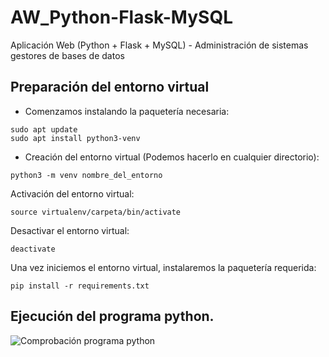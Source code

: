 # AW_Python-Flask-MySQL
Aplicación Web (Python + Flask + MySQL) - Administración de sistemas gestores de bases de datos

## Preparación del entorno virtual

* Comenzamos instalando la paquetería necesaria:

```
sudo apt update
sudo apt install python3-venv
```

* Creación del entorno virtual (Podemos hacerlo en cualquier directorio):

`python3 -m venv nombre_del_entorno`

Activación del entorno virtual:

`source virtualenv/carpeta/bin/activate`

Desactivar el entorno virtual:

`deactivate`

Una vez iniciemos el entorno virtual, instalaremos la paquetería requerida:

`pip install -r requirements.txt`

## Ejecución del programa python.

![Comprobación programa python](Programa/Ejecución-programa(Pruebas).png)

